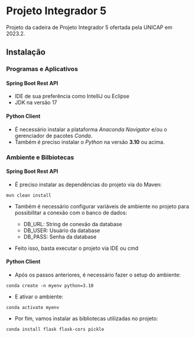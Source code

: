 # Projeto Integrador 5

Projeto da cadeira de Projeto Integrador 5 ofertada pela UNICAP em 2023.2.

## Instalação

### Programas e Aplicativos

#### Spring Boot Rest API

- IDE de sua preferência como IntelliJ ou Eclipse
- JDK na versão 17

#### Python Client

- É necessário instalar a plataforma *Anaconda Navigator* e/ou o gerenciador de pacotes *Conda*.
- Também é preciso instalar o *Python* na versão **3.10** ou acima.

### Ambiente e Bilbiotecas

#### Spring Boot Rest API

- É preciso instalar as dependências do projeto via do Maven:

```
mvn clean install
```

- Também é necessário configurar variáveis de ambiente no projeto para possibilitar a conexão com o banco de dados:
  - DB_URL: String de conexão da database
  - DB_USER: Usuário da database
  - DB_PASS: Senha da database

- Feito isso, basta executar o projeto via IDE ou cmd

#### Python Client

- Após os passos anteriores, é necessário fazer o setup do ambiente:

```
conda create -n myenv python=3.10
```

- E ativar o ambiente:

```
conda activate myenv
```

- Por fim, vamos instalar as bibliotecas utilizadas no projeto:

```
conda install flask flask-cors pickle
```
